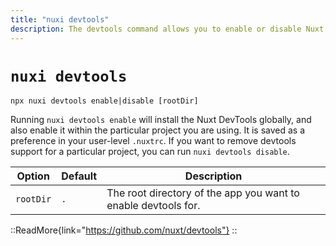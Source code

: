 ```yaml
---
title: "nuxi devtools"
description: The devtools command allows you to enable or disable Nuxt Devtools on a per-project basis.
---
```


# `nuxi devtools`

```{bash}
npx nuxi devtools enable|disable [rootDir]
```

Running `nuxi devtools enable` will install the Nuxt DevTools globally, and also enable it within the particular project you are using. It is saved as a preference in your user-level `.nuxtrc`. If you want to remove devtools support for a particular project, you can run `nuxi devtools disable`.

Option        | Default          | Description
-------------------------|-----------------|------------------
`rootDir` | `.` | The root directory of the app you want to enable devtools for.

::ReadMore{link="https://github.com/nuxt/devtools"}
::
